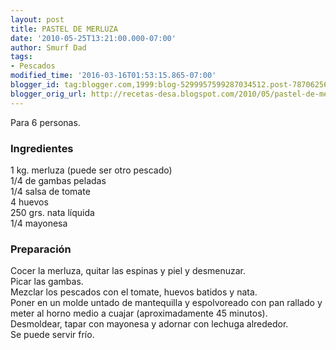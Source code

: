```yaml
---
layout: post
title: PASTEL DE MERLUZA
date: '2010-05-25T13:21:00.000-07:00'
author: Smurf Dad
tags:
- Pescados
modified_time: '2016-03-16T01:53:15.865-07:00'
blogger_id: tag:blogger.com,1999:blog-5299957599287034512.post-787062561413369757
blogger_orig_url: http://recetas-desa.blogspot.com/2010/05/pastel-de-merluza.html
---
```


Para 6 personas.<br /><h3>Ingredientes</h3>1 kg. merluza (puede ser otro pescado)<br />1/4 de gambas peladas<br />1/4 salsa de tomate<br />4 huevos<br />250 grs. nata líquida<br />1/4 mayonesa<br /><h3>Preparación</h3>Cocer la merluza, quitar las espinas y piel y desmenuzar.<br />Picar las gambas.<br />Mezclar los pescados con el tomate, huevos batidos y nata.<br />Poner en un molde untado de mantequilla y espolvoreado con pan rallado y meter al horno medio a cuajar (aproximadamente 45 minutos).<br />Desmoldear, tapar con mayonesa y adornar con lechuga alrededor.<br />Se puede servir frío.
